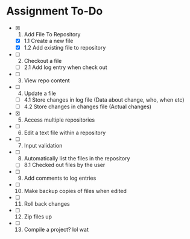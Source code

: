 # Assignment To-Do

- [X] 1. Add File To Repository
  - [X] 1.1 Create a new file
  - [X] 1.2 Add existing file to repository
- [ ] 2. Checkout a file
  - [ ] 2.1 Add log entry when check out
- [ ] 3. View repo content
- [ ] 4. Update a file
  - [ ] 4.1 Store changes in log file (Data about change, who, when etc)
  - [ ] 4.2 Store changes in changes file (Actual changes)
- [X] 5. Access multiple repositories
- [ ] 6. Edit a text file within a repository
- [ ] 7. Input validation
- [ ] 8. Automatically list the files in the repository
  - [ ] 8.1 Checked out files by the user
- [ ] 9. Add comments to log entries
- [ ] 10. Make backup copies of files when edited


- [ ] 11. Roll back changes
- [ ] 12. Zip files up
- [ ] 13. Compile a project? lol wat
